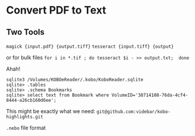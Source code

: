 # Convert PDF to Text

 ## Two Tools

 `magick {input.pdf} {output.tiff}`
 `tesseract {input.tiff} {output}`

 or for bulk files `for i in *.tif ; do tesseract $i - >> output.txt;  done`

 Ahah!

 ```
 sqlite3 /Volumes/KOBOeReader/.kobo/KoboReader.sqlite
 sqlite> .tables
 sqlite> .schema Bookmarks
 sqlite> select text from Bookmark where VolumeID='38714108-76da-4cf4-8444-a26cb160d6ee';
 ```

 This might be exactly what we need:
 `git@github.com:videbar/kobo-highlights.git`

 `.nebo` file format
